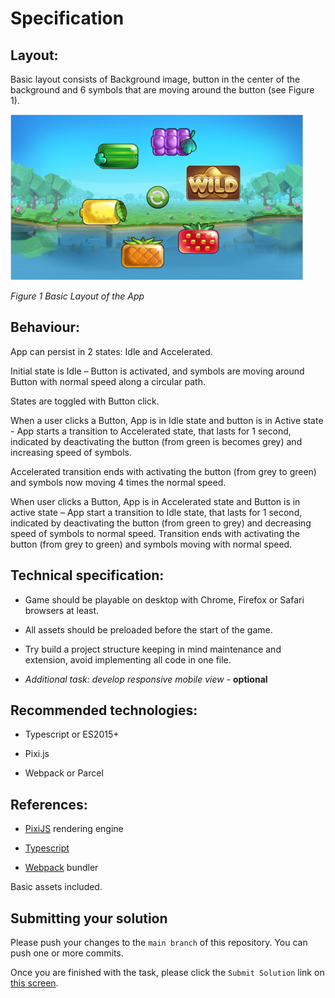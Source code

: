 
# Specification

## Layout:

Basic layout consists of Background image, button in the center of the background and 6 symbols that are moving around the button (see Figure 1).

![Screenshot](src/assets/sample/img.png)

*Figure 1 Basic Layout of the App*

## Behaviour:

App can persist in 2 states: Idle and Accelerated.

Initial state is Idle – Button is activated, and symbols are moving around Button with normal speed along a circular path.

States are toggled with Button click.

When a user clicks a Button, App is in Idle state and button is in Active state - App starts a transition to Accelerated state, that lasts for 1 second, indicated by deactivating the button (from green is becomes grey) and increasing speed of symbols.

Accelerated transition ends with activating the button (from grey to green) and symbols now moving 4 times the normal speed.

When user clicks a Button, App is in Accelerated state and Button is in active state – App start a transition to Idle state, that lasts for 1 second, indicated by deactivating the button (from green to grey) and decreasing speed of symbols to normal speed.
Transition ends with activating the button (from grey to green) and symbols moving with normal speed.

## Technical specification:

* Game should be playable on desktop with Chrome, Firefox or Safari browsers at least.

* All assets should be preloaded before the start of the game.

* Try build a project structure keeping in mind maintenance and extension, avoid implementing all code in one file.

*  _Additional task: develop responsive mobile view_ - **optional**

## Recommended technologies:

* Typescript or ES2015+

* Pixi.js

* Webpack or Parcel

## References:

* [PixiJS](https://www.pixijs.com/) rendering engine

* [Typescript](https://www.typescriptlang.org/)

* [Webpack](https://webpack.js.org/) bundler

  

Basic assets included.
## Submitting your solution

Please push your changes to the `main branch` of this repository. You can push one or more commits. <br>

Once you are finished with the task, please click the `Submit Solution` link on <a href="https://app.codescreen.com/candidate/3ed49abd-3505-4255-9816-ecb28ac07683" target="_blank">this screen</a>.